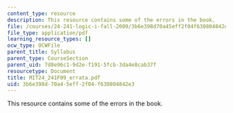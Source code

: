 ```yaml
---
content_type: resource
description: This resource contains some of the errors in the book.
file: /courses/24-241-logic-i-fall-2009/3b6e398d70a45eff2f04f630804842e3_MIT24_241F09_errata.pdf
file_type: application/pdf
learning_resource_types: []
ocw_type: OCWFile
parent_title: Syllabus
parent_type: CourseSection
parent_uid: 7d8e96c1-9d2e-f191-5fcb-3da4e8cab37f
resourcetype: Document
title: MIT24_241F09_errata.pdf
uid: 3b6e398d-70a4-5eff-2f04-f630804842e3
---
```

This resource contains some of the errors in the book.

